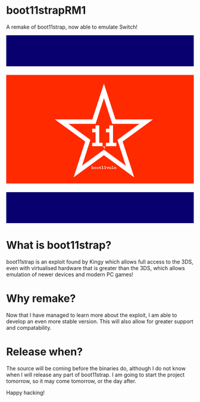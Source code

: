 # boot11strapRM1
A remake of boot11strap, now able to emulate Switch!

![alt text](https://raw.githubusercontent.com/Kingy34/boot11strapRM1/master/repo/acc/b11v%20logo.png)

# What is boot11strap?
boot11strap is an exploit found by Kingy which allows full access to the 3DS, even with virtualised hardware that is greater than the 3DS, which allows emulation of newer devices and modern PC games!

# Why remake?
Now that I have managed to learn more about the exploit, I am able to develop an even more stable version. This will also allow for greater support and compatability.

# Release when?
The source will be coming before the binaries do, although I do not know when I will release any part of boot11strap. I am going to start the project tomorrow, so it may come tomorrow, or the day after.

Happy hacking!

